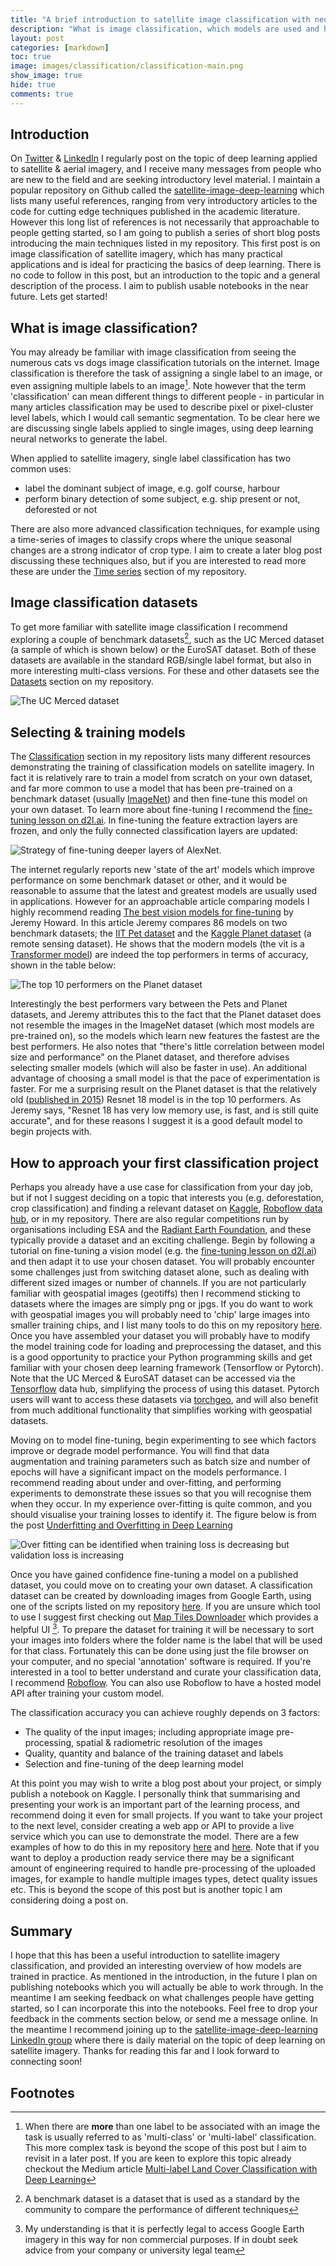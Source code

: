 ```yaml
---
title: "A brief introduction to satellite image classification with neural networks"
description: "What is image classification, which models are used and how to approach your first project"
layout: post
categories: [markdown]
toc: true
image: images/classification/classification-main.png
show_image: true
hide: true
comments: true
---
```

## Introduction
On [Twitter](https://twitter.com/robmarkcole) & [LinkedIn](https://www.linkedin.com/in/robmarkcole/) I regularly post on the topic of deep learning applied to satellite & aerial imagery, and I receive many messages from people who are new to the field and are seeking introductory level material. I maintain a popular repository on Github called the [satellite-image-deep-learning](https://github.com/robmarkcole/satellite-image-deep-learning) which lists many useful references, ranging from very introductory articles to the code for cutting edge techniques published in the academic literature. However this long list of references is not necessarily that approachable to people getting started, so I am going to publish a series of short blog posts introducing the main techniques listed in my repository. This first post is on image classification of satellite imagery, which has many practical applications and is ideal for practicing the basics of deep learning. There is no code to follow in this post, but an introduction to the topic and a general description of the process. I aim to publish usable notebooks in the near future. Lets get started!

## What is image classification?
You may already be familiar with image classification from seeing the numerous cats vs dogs image classification tutorials on the internet. Image classification is therefore the task of assigning a single label to an image, or even assigning multiple labels to an image[^1]. Note however that the term 'classification' can mean different things to different people - in particular in many articles classification may be used to describe pixel or pixel-cluster level labels, which I would call semantic segmentation. To be clear here we are discussing single labels applied to single images, using deep learning neural networks to generate the label. 

When applied to satellite imagery, single label classification has two common uses:

- label the dominant subject of image, e.g. golf course, harbour
- perform binary detection of some subject, e.g. ship present or not, deforested or not

There are also more advanced classification techniques, for example using a time-series of images to classify crops where the unique seasonal changes are a strong indicator of crop type. I aim to create a later blog post discussing these techniques also, but if you are interested to read more these are under the [Time series](https://github.com/robmarkcole/satellite-image-deep-learning#time-series) section of my repository.

## Image classification datasets
To get more familiar with satellite image classification I recommend exploring a couple of benchmark datasets[^2], such as the UC Merced dataset (a sample of which is shown below) or the EuroSAT dataset. Both of these datasets are available in the standard RGB/single label format, but also in more interesting multi-class versions. For these and other datasets see the [Datasets](https://github.com/robmarkcole/satellite-image-deep-learning/blob/master/assets/datasets.md) section on my repository.

![](https://www.researchgate.net/publication/324924412/figure/fig4/AS:644015246544898@1530556608631/Example-images-from-the-UC-Merced-dataset.png "The UC Merced dataset")

## Selecting & training models
The [Classification](https://github.com/robmarkcole/satellite-image-deep-learning#classification) section in my repository lists many different resources demonstrating the training of classification models on satellite imagery. In fact it is relatively rare to train a model from scratch on your own dataset, and far more common to use a model that has been pre-trained on a benchmark dataset (usually [ImageNet](https://en.wikipedia.org/wiki/ImageNet)) and then fine-tune this model on your own dataset. To learn more about fine-tuning I recommend the [fine-tuning lesson on d2l.ai](https://d2l.ai/chapter_computer-vision/fine-tuning.html). In fine-tuning the feature extraction layers are frozen, and only the fully connected classification layers are updated:

![](https://api.intechopen.com/media/chapter/64395/media/F5.png "Strategy of fine-tuning deeper layers of AlexNet.")

The internet regularly reports new 'state of the art' models which improve performance on some benchmark dataset or other, and it would be reasonable to assume that the latest and greatest models are usually used in applications. However for an approachable article comparing models I highly recommend reading [The best vision models for fine-tuning](https://www.kaggle.com/code/jhoward/the-best-vision-models-for-fine-tuning/notebook) by Jeremy Howard. In this article Jeremy compares 86 models on two benchmark datasets; the [IIT Pet dataset](https://www.robots.ox.ac.uk/~vgg/data/pets/) and the [Kaggle Planet dataset](https://www.kaggle.com/c/planet-understanding-the-amazon-from-space/data) (a remote sensing dataset). He shows that the modern models (the vit is a [Transformer model](https://robmarkcole.com/markdown/2022/08/15/transformers.html)) are indeed the top performers in terms of accuracy, shown in the table below:

![](https://raw.githubusercontent.com/robmarkcole/blog/master/images/classification/table.png "The top 10 performers on the Planet dataset")

Interestingly the best performers vary between the Pets and Planet datasets, and Jeremy attributes this to the fact that the Planet dataset does not resemble the images in the ImageNet dataset (which most models are pre-trained on), so the models which learn new features the fastest are the best performers. He also notes that "there's little correlation between model size and performance" on the Planet dataset, and therefore advises selecting smaller models (which will also be faster in use). An additional advantage of choosing a small model is that the pace of experimentation is faster. For me a surprising result on the Planet dataset is that the relatively old ([published in 2015](https://arxiv.org/abs/1512.03385)) Resnet 18 model is in the top 10 performers. As Jeremy says, "Resnet 18 has very low memory use, is fast, and is still quite accurate", and for these reasons I suggest it is a good default model to begin projects with. 

## How to approach your first classification project
Perhaps you already have a use case for classification from your day job, but if not I suggest deciding on a topic that interests you (e.g. deforestation, crop classification) and finding a relevant dataset on [Kaggle](https://www.kaggle.com/), [Roboflow data hub](https://roboflow.com/robincoledata), or in my repository. There are also regular competitions run by organisations including ESA and the [Radiant Earth Foundation](https://www.radiant.earth/), and these typically provide a dataset and an exciting challenge. Begin by following a tutorial on fine-tuning a vision model (e.g. the [fine-tuning lesson on d2l.ai](https://d2l.ai/chapter_computer-vision/fine-tuning.html)) and then adapt it to use your chosen dataset. You will probably encounter some challenges just from switching dataset alone, such as dealing with different sized images or number of channels. If you are not particularly familiar with geospatial images (geotiffs) then I recommend sticking to datasets where the images are simply png or jpgs. If you do want to work with geospatial images you will probably need to 'chip' large images into smaller training chips, and I list many tools to do this on my repository [here](https://github.com/robmarkcole/satellite-image-deep-learning/blob/master/assets/software.md#image-chippingtiling--merging). Once you have assembled your dataset you will probably have to modify the model training code for loading and preprocessing the dataset, and this is a good opportunity to practice your Python programming skills and get familiar with your chosen deep learning framework (Tensorflow or Pytorch). Note that the UC Merced & EuroSAT dataset can be accessed via the [Tensorflow](https://www.tensorflow.org/datasets/catalog/overview) data hub, simplifying the process of using this dataset. Pytorch users will want to access these datasets via [torchgeo](https://torchgeo.readthedocs.io/en/latest/_modules/torchgeo/datamodules/ucmerced.html), and will also benefit from much additional functionality that simplifies working with geospatial datasets.

Moving on to model fine-tuning, begin experimenting to see which factors improve or degrade model performance. You will find that data augmentation and training parameters such as batch size and number of epochs will have a significant impact on the models performance. I recommend reading about under and over-fitting, and performing experiments to demonstrate these issues so that you will recognise them when they occur. In my experience 
over-fitting is quite common, and you should visualise your training losses to identify it. The figure below is from the post [Underfitting and Overfitting in Deep Learning](https://medium.com/mlearning-ai/underfitting-and-overfitting-in-deep-learning-687b1b7eb738)

![](https://miro.medium.com/max/1400/1*pgQzuW_Wava2aHcVBsaXbw.png "Over fitting can be identified when training loss is decreasing but validation loss is increasing")

Once you have gained confidence fine-tuning a model on a published dataset, you could move on to creating your own dataset. A classification dataset can be created by downloading images from Google Earth, using one of the scripts listed on my repository [here](https://github.com/robmarkcole/satellite-image-deep-learning/blob/master/assets/software.md#image-dataset-creation). If you are unsure which tool to use I suggest first checking out [Map Tiles Downloader](https://github.com/AliFlux/MapTilesDownloader) which provides a helpful UI [^3]. To prepare the dataset for training it will be necessary to sort your images into folders where the folder name is the label that will be used for that class. Fortunately this can be done using just the file browser on your computer, and no special 'annotation' software is required. If you're interested in a tool to better understand and curate your classification data, I recommend [Roboflow](https://roboflow.com/robincole). You can also use Roboflow to have a hosted model API after training your custom model.

The classification accuracy you can achieve roughly depends on 3 factors:
-  The quality of the input images; including appropriate image pre-processing, spatial & radiometric resolution of the images
-  Quality, quantity and balance of the training dataset and labels
-  Selection and fine-tuning of the deep learning model

At this point you may wish to write a blog post about your project, or simply publish a notebook on Kaggle. I personally think that summarising and presenting your work is an important part of the learning process, and recommend doing it even for small projects. If you want to take your project to the next level, consider creating a web app or API to provide a live service which you can use to demonstrate the model. There are a few examples of how to do this in my repository [here](https://github.com/robmarkcole/satellite-image-deep-learning/blob/master/assets/software.md#web-apps) and [here](https://github.com/robmarkcole/satellite-image-deep-learning/blob/master/assets/deployment.md). Note that if you want to deploy a production ready service there may be a significant amount of engineering required to handle pre-processing of the uploaded images, for example to handle multiple images types, detect quality issues etc. This is beyond the scope of this post but is another topic I am considering doing a post on.

## Summary
I hope that this has been a useful introduction to satellite imagery classification, and provided an interesting overview of how models are trained in practice. As mentioned in the introduction, in the future I plan on publishing notebooks which you will actually be able to work through. In the meantime I am seeking feedback on what challenges people have getting started, so I can incorporate this into the notebooks. Feel free to drop your feedback in the comments section below, or send me a message online. In the meantime I recommend joining up to the [satellite-image-deep-learning LinkedIn group](https://www.linkedin.com/groups/12698393/) where there is daily material on the topic of deep learning on satellite imagery. Thanks for reading this far and I look forward to connecting soon! 

## Footnotes
[^1]: When there are **more** than one label to be associated with an image the task is usually referred to as 'multi-class' or 'multi-label' classification. This more complex task is beyond the scope of this post but I aim to revisit in a later post. If you are keen to explore this topic already checkout the Medium article [Multi-label Land Cover Classification with Deep Learning](https://towardsdatascience.com/multi-label-land-cover-classification-with-deep-learning-d39ce2944a3d)
[^2]: A benchmark dataset is a dataset that is used as a standard by the community to compare the performance of different techniques
[^3]: My understanding is that it is perfectly legal to access Google Earth imagery in this way for non commercial purposes. If in doubt seek advice from your company or university legal team

